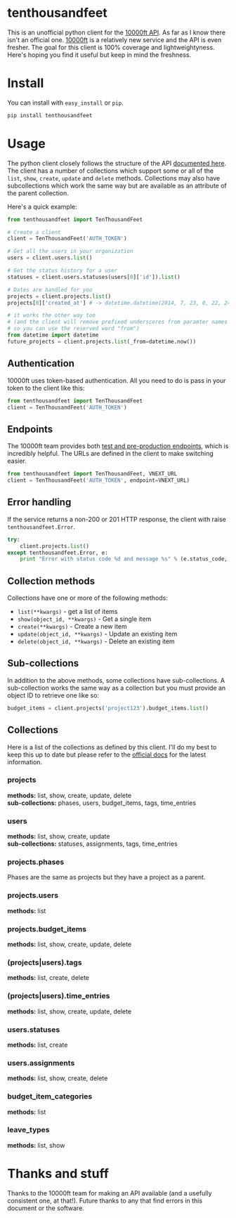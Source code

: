 # tenthousandfeet

This is an unofficial python client for the [10000ft API](http://10kft.github.io/api-documentation/). As far as I know there isn't an official one. [10000ft](http://www.10000ft.com) is a relatively new service and the API is even fresher. The goal for this client is 100% coverage and lightweightyness. Here's hoping you find it useful but keep in mind the freshness.

# Install

You can install with `easy_install` or `pip`.

```sh
pip install tenthousandfeet
```

# Usage

The python client closely follows the structure of the API [documented here](http://10kft.github.io/api-documentation/). The client has a number of collections which support some or all of the `list`, `show`, `create`, `update` and `delete` methods. Collections may also have subcollections which work the same way but are available as an attribute of the parent collection.

Here's a quick example:

```python
from tenthousandfeet import TenThousandFeet

# Create a client
client = TenThousandFeet('AUTH_TOKEN')

# Get all the users in your organization
users = client.users.list()

# Get the status history for a user
statuses = client.users.statuses(users[0]['id']).list()

# Dates are handled for you
projects = client.projects.list()
projects[0]['created_at'] # -> datetime.datetime(2014, 7, 23, 0, 22, 24, tzinfo=tzutc())

# it works the other way too
# (and the client will remove prefixed underscores from paramter names
# so you can use the reserved word "from")
from datetime import datetime
future_projects = client.projects.list(_from=datetime.now())
```

## Authentication

10000ft uses token-based authentication. All you need to do is pass in your token to the client like this:

```python
from tenthousandfeet import TenThousandFeet
client = TenThousandFeet('AUTH_TOKEN')
```

## Endpoints

The 10000ft team provides both [test and pre-production endpoints](http://www.10000ft.com/reference/integration/custom-integrations), which is incredibly helpful. The URLs are defined in the client to make switching easier.

```python
from tenthousandfeet import TenThousandFeet, VNEXT_URL
client = TenThousandFeet('AUTH_TOKEN', endpoint=VNEXT_URL)
```

## Error handling

If the service returns a non-200 or 201 HTTP response, the client with raise `tenthousandfeet.Error`.

```python
try:
    client.projects.list()
except tenthousandfeet.Error, e:
    print "Error with status code %d and message %s" % (e.status_code, e.message)
```

## Collection methods

Collections have one or more of the following methods:

* `list(**kwargs)` - get a list of items
* `show(object_id, **kwargs)` - Get a single item
* `create(**kwargs)` - Create a new item
* `update(object_id, **kwargs)` - Update an existing item
* `delete(object_id, **kwargs)` - Delete an existing item

## Sub-collections

In addition to the above methods, some collections have sub-collections. A sub-collection works the same way as a collection but you must provide an object ID to retrieve one like so:

```python
budget_items = client.projects('project123').budget_items.list()
```

## Collections

Here is a list of the collections as defined by this client. I'll do my best to keep this up to date but please refer to the [official docs](http://10kft.github.io/api-documentation/) for the latest information.

### projects
__methods:__ list, show, create, update, delete<br />
__sub-collections:__ phases, users, budget_items, tags, time_entries 

### users
__methods:__ list, show, create, update<br />
__sub-collections:__ statuses, assignments, tags, time_entries

### projects.phases
Phases are the same as projects but they have a project as a parent.

### projects.users
__methods:__ list

### projects.budget_items
__methods:__ list, show, create, update, delete

### (projects|users).tags
__methods:__ list, create, delete

### (projects|users).time_entries
__methods:__ list, show, create, update, delete

### users.statuses
__methods:__ list, create

### users.assignments
__methods:__ list, show, create, delete

### budget_item_categories
__methods:__ list<br />

### leave_types
__methods:__ list, show<br />

# Thanks and stuff

Thanks to the 10000ft team for making an API available (and a usefully consistent one, at that!). Future thanks to any that find errors in this document or the software.